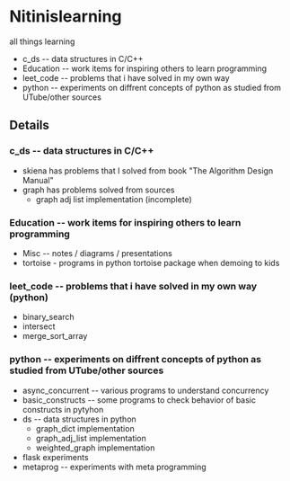 # Nitinislearning
all things learning

* c_ds -- data structures in C/C++
* Education -- work items for inspiring others to learn programming
* leet_code -- problems that i have solved in my own way
* python -- experiments on diffrent concepts of python as studied from UTube/other sources

## Details
### c_ds -- data structures in C/C++
* skiena has problems that I solved from book "The Algorithm Design Manual"
* graph has problems solved from sources
  * graph adj list implementation (incomplete)
### Education -- work items for inspiring others to learn programming
* Misc -- notes / diagrams / presentations
* tortoise - programs in python tortoise package when demoing to kids
### leet_code -- problems that i have solved in my own way (python)
* binary_search
* intersect
* merge_sort_array
### python -- experiments on diffrent concepts of python as studied from UTube/other sources
* async_concurrent -- various programs to understand concurrency
* basic_constructs -- some programs to check behavior of basic constructs in pytyhon
* ds -- data structures in python
  * graph_dict implementation
  * graph_adj_list implementation
  * weighted_graph implementation
* flask experiments
* metaprog -- experiments with meta programming